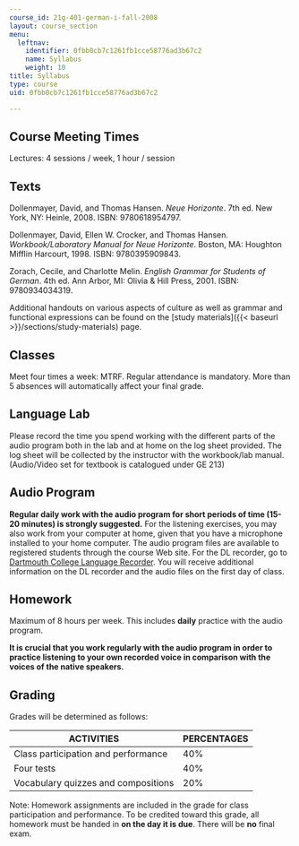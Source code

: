 ```yaml
---
course_id: 21g-401-german-i-fall-2008
layout: course_section
menu:
  leftnav:
    identifier: 0fbb0cb7c1261fb1cce58776ad3b67c2
    name: Syllabus
    weight: 10
title: Syllabus
type: course
uid: 0fbb0cb7c1261fb1cce58776ad3b67c2

---
```


Course Meeting Times
--------------------

Lectures: 4 sessions / week, 1 hour / session

Texts
-----

Dollenmayer, David, and Thomas Hansen. _Neue Horizonte_. 7th ed. New York, NY: Heinle, 2008. ISBN: 9780618954797.

Dollenmayer, David, Ellen W. Crocker, and Thomas Hansen. _Workbook/Laboratory Manual for Neue Horizonte_. Boston, MA: Houghton Mifflin Harcourt, 1998. ISBN: 9780395909843.

Zorach, Cecile, and Charlotte Melin. _English Grammar for Students of German_. 4th ed. Ann Arbor, MI: Olivia & Hill Press, 2001. ISBN: 9780934034319.

Additional handouts on various aspects of culture as well as grammar and functional expressions can be found on the [study materials]({{< baseurl >}}/sections/study-materials) page.

Classes
-------

Meet four times a week: MTRF. Regular attendance is mandatory. More than 5 absences will automatically affect your final grade.

Language Lab
------------

Please record the time you spend working with the different parts of the audio program both in the lab and at home on the log sheet provided. The log sheet will be collected by the instructor with the workbook/lab manual. (Audio/Video set for textbook is catalogued under GE 213)

Audio Program
-------------

**Regular daily work with the audio program for short periods of time (15-20 minutes) is strongly suggested.** For the listening exercises, you may also work from your computer at home, given that you have a microphone installed to your home computer. The audio program files are available to registered students through the course Web site. For the DL recorder, go to [Dartmouth College Language Recorder](http://projects.oscelot.org/gf/project/dlrecorder/). You will receive additional information on the DL recorder and the audio files on the first day of class.

Homework
--------

Maximum of 8 hours per week. This includes **daily** practice with the audio program.

**It is crucial that you work regularly with the audio program in order to practice listening to your own recorded voice in comparison with the voices of the native speakers.**

Grading
-------

Grades will be determined as follows:

| ACTIVITIES | PERCENTAGES |
| --- | --- |
| Class participation and performance | 40% |
| Four tests | 40% |
| Vocabulary quizzes and compositions | 20% 

Note: Homework assignments are included in the grade for class participation and performance. To be credited toward this grade, all homework must be handed in **on the day it is due**. There will be **no** final exam.